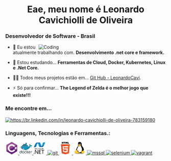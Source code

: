 <h1 align="center">Eae, meu nome é Leonardo Cavichiolli de Oliveira</h1>
<h3 align="left">Desenvolvedor de Software - Brasil</h3>
<img align="right" alt="Coding" width="400" src="https://c.tenor.com/tlprFPQJkcIAAAAC/not-bad-link.gif">

- 🔭 Eu estou atualmente trabalhando com. **Desenvolvimento .net core e framework.**

- 🌱 Estou estudando... **Ferramentas de Cloud, Docker, Kubernetes, Linux e .Net Core.**

- 👨‍💻 Todos meus projetos estão em... [Git Hub - LeonardoCavi](https://github.com/LeonardoCavi).

- ⚡ Só para confirmar... **The Legend of Zelda é o melhor jogo que existe!!!**

<h3 align="left">Me encontre em...</h3>
<p align="left">
<a href="https://br.linkedin.com/in/leonardo-cavichiolli-de-oliveira-783159180" target="blank"><img align="center" src="https://raw.githubusercontent.com/rahuldkjain/github-profile-readme-generator/master/src/images/icons/Social/linked-in-alt.svg" alt="https://br.linkedin.com/in/leonardo-cavichiolli-de-oliveira-783159180" height="30" width="40" /></a>
</p>

<h3 align="left">Linguagens, Tecnologias e Ferramentas.:</h3>
<p align="left"> <a href="https://www.w3schools.com/cs/" target="_blank" rel="noreferrer"> <img src="https://raw.githubusercontent.com/devicons/devicon/master/icons/csharp/csharp-original.svg" alt="csharp" width="40" height="40"/> </a> <a href="https://www.docker.com/" target="_blank" rel="noreferrer"> <img src="https://raw.githubusercontent.com/devicons/devicon/master/icons/docker/docker-original-wordmark.svg" alt="docker" width="40" height="40"/> </a> <a href="https://dotnet.microsoft.com/" target="_blank" rel="noreferrer"> <img src="https://raw.githubusercontent.com/devicons/devicon/master/icons/dot-net/dot-net-original-wordmark.svg" alt="dotnet" width="40" height="40"/> </a> <a href="https://git-scm.com/" target="_blank" rel="noreferrer"> <img src="https://www.vectorlogo.zone/logos/git-scm/git-scm-icon.svg" alt="git" width="40" height="40"/> </a> <a href="https://www.w3.org/html/" target="_blank" rel="noreferrer"> <img src="https://raw.githubusercontent.com/devicons/devicon/master/icons/html5/html5-original-wordmark.svg" alt="html5" width="40" height="40"/> </a> <a href="https://www.linux.org/" target="_blank" rel="noreferrer"> <img src="https://raw.githubusercontent.com/devicons/devicon/master/icons/linux/linux-original.svg" alt="linux" width="40" height="40"/> </a> <a href="https://www.microsoft.com/en-us/sql-server" target="_blank" rel="noreferrer"> <img src="https://www.svgrepo.com/show/303229/microsoft-sql-server-logo.svg" alt="mssql" width="40" height="40"/> </a> <a href="https://www.selenium.dev" target="_blank" rel="noreferrer"> <img src="https://raw.githubusercontent.com/detain/svg-logos/780f25886640cef088af994181646db2f6b1a3f8/svg/selenium-logo.svg" alt="selenium" width="40" height="40"/> </a> <a href="https://www.vagrantup.com/" target="_blank" rel="noreferrer"> <img src="https://www.vectorlogo.zone/logos/vagrantup/vagrantup-icon.svg" alt="vagrant" width="40" height="40"/> </a> </p>

